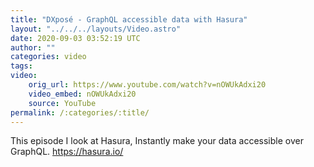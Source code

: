 ```yaml
---
title: "DXposé - GraphQL accessible data with Hasura"
layout: "../../../layouts/Video.astro"
date: 2020-09-03 03:52:19 UTC
author: ""
categories: video
tags: 
video:
    orig_url: https://www.youtube.com/watch?v=nOWUkAdxi20
    video_embed: nOWUkAdxi20
    source: YouTube
permalink: /:categories/:title/
---
```

This episode I look at Hasura, Instantly make your data accessible over GraphQL. https://hasura.io/